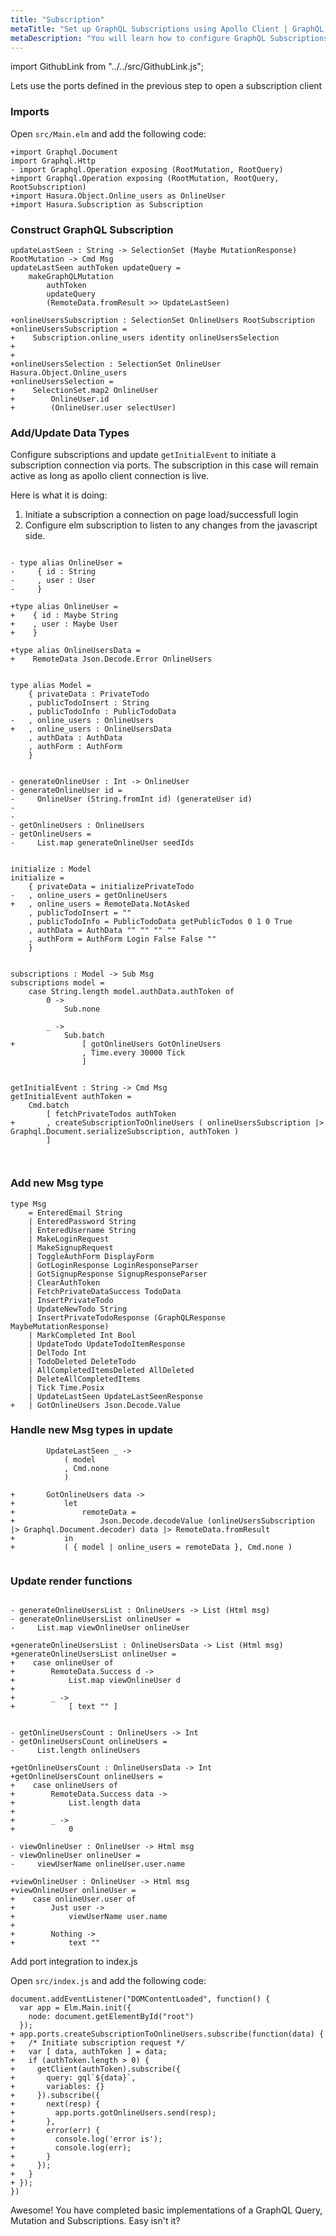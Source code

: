 ```yaml
---
title: "Subscription"
metaTitle: "Set up GraphQL Subscriptions using Apollo Client | GraphQL Elm Tutorial"
metaDescription: "You will learn how to configure GraphQL Subscriptions using Apollo Client by installing dependencies like apollo-link-ws, subscriptions-transport-ws. This will also have authorization token setup"
---
```


import GithubLink from "../../src/GithubLink.js";

Lets use the ports defined in the previous step to open a subscription client


### Imports

Open `src/Main.elm` and add the following code:

<GithubLink link="https://github.com/hasura/learn-graphql/blob/master/tutorials/frontend/elm-graphql/app-final/src/Main.elm" text="src/Main.elm" />

```
+import Graphql.Document
import Graphql.Http
- import Graphql.Operation exposing (RootMutation, RootQuery)
+import Graphql.Operation exposing (RootMutation, RootQuery, RootSubscription)
+import Hasura.Object.Online_users as OnlineUser
+import Hasura.Subscription as Subscription
```

### Construct GraphQL Subscription

```
updateLastSeen : String -> SelectionSet (Maybe MutationResponse) RootMutation -> Cmd Msg
updateLastSeen authToken updateQuery =
    makeGraphQLMutation
        authToken
        updateQuery
        (RemoteData.fromResult >> UpdateLastSeen)

+onlineUsersSubscription : SelectionSet OnlineUsers RootSubscription
+onlineUsersSubscription =
+    Subscription.online_users identity onlineUsersSelection
+
+
+onlineUsersSelection : SelectionSet OnlineUser Hasura.Object.Online_users
+onlineUsersSelection =
+    SelectionSet.map2 OnlineUser
+        OnlineUser.id
+        (OnlineUser.user selectUser)

```

### Add/Update Data Types

Configure subscriptions and update `getInitialEvent` to initiate a subscription connection via ports. The subscription in this case will remain active as long as apollo client connection is live.

Here is what it is doing:
  1) Initiate a subscription a connection on page load/successfull login
  2) Configure elm subscription to listen to any changes from the javascript side.

```

- type alias OnlineUser =
-     { id : String
-     , user : User
-     }

+type alias OnlineUser =
+    { id : Maybe String
+    , user : Maybe User
+    }

+type alias OnlineUsersData =
+    RemoteData Json.Decode.Error OnlineUsers


type alias Model =
    { privateData : PrivateTodo
    , publicTodoInsert : String
    , publicTodoInfo : PublicTodoData
-   , online_users : OnlineUsers
+   , online_users : OnlineUsersData
    , authData : AuthData
    , authForm : AuthForm
    }


- generateOnlineUser : Int -> OnlineUser
- generateOnlineUser id =
-     OnlineUser (String.fromInt id) (generateUser id)
- 
- 
- getOnlineUsers : OnlineUsers
- getOnlineUsers =
-     List.map generateOnlineUser seedIds


initialize : Model
initialize =
    { privateData = initializePrivateTodo
-   , online_users = getOnlineUsers
+   , online_users = RemoteData.NotAsked
    , publicTodoInsert = ""
    , publicTodoInfo = PublicTodoData getPublicTodos 0 1 0 True
    , authData = AuthData "" "" "" ""
    , authForm = AuthForm Login False False ""
    }


subscriptions : Model -> Sub Msg
subscriptions model =
    case String.length model.authData.authToken of
        0 ->
            Sub.none

        _ ->
            Sub.batch
+               [ gotOnlineUsers GotOnlineUsers
                , Time.every 30000 Tick
                ]


getInitialEvent : String -> Cmd Msg
getInitialEvent authToken =
    Cmd.batch
        [ fetchPrivateTodos authToken
+       , createSubscriptionToOnlineUsers ( onlineUsersSubscription |> Graphql.Document.serializeSubscription, authToken )
        ]



```

### Add new Msg type

```
type Msg
    = EnteredEmail String
    | EnteredPassword String
    | EnteredUsername String
    | MakeLoginRequest
    | MakeSignupRequest
    | ToggleAuthForm DisplayForm
    | GotLoginResponse LoginResponseParser
    | GotSignupResponse SignupResponseParser
    | ClearAuthToken
    | FetchPrivateDataSuccess TodoData
    | InsertPrivateTodo
    | UpdateNewTodo String
    | InsertPrivateTodoResponse (GraphQLResponse MaybeMutationResponse)
    | MarkCompleted Int Bool
    | UpdateTodo UpdateTodoItemResponse
    | DelTodo Int
    | TodoDeleted DeleteTodo
    | AllCompletedItemsDeleted AllDeleted
    | DeleteAllCompletedItems
    | Tick Time.Posix
    | UpdateLastSeen UpdateLastSeenResponse
+   | GotOnlineUsers Json.Decode.Value
```


### Handle new Msg types in update

```
        UpdateLastSeen _ ->
            ( model
            , Cmd.none
            )

+       GotOnlineUsers data ->
+           let
+               remoteData =
+                   Json.Decode.decodeValue (onlineUsersSubscription |> Graphql.Document.decoder) data |> RemoteData.fromResult
+           in
+           ( { model | online_users = remoteData }, Cmd.none )


```

### Update render functions

```

- generateOnlineUsersList : OnlineUsers -> List (Html msg)        
- generateOnlineUsersList onlineUser =
-     List.map viewOnlineUser onlineUser

+generateOnlineUsersList : OnlineUsersData -> List (Html msg)
+generateOnlineUsersList onlineUser =
+    case onlineUser of
+        RemoteData.Success d ->
+            List.map viewOnlineUser d
+
+        _ ->
+            [ text "" ]	


- getOnlineUsersCount : OnlineUsers -> Int
- getOnlineUsersCount onlineUsers =
-     List.length onlineUsers

+getOnlineUsersCount : OnlineUsersData -> Int
+getOnlineUsersCount onlineUsers =
+    case onlineUsers of
+        RemoteData.Success data ->
+            List.length data
+
+        _ ->
+            0

- viewOnlineUser : OnlineUser -> Html msg
- viewOnlineUser onlineUser =
-     viewUserName onlineUser.user.name

+viewOnlineUser : OnlineUser -> Html msg
+viewOnlineUser onlineUser =
+    case onlineUser.user of
+        Just user ->
+            viewUserName user.name
+
+        Nothing ->
+            text ""

```

Add port integration to index.js

Open `src/index.js` and add the following code:

<GithubLink link="https://github.com/hasura/learn-graphql/blob/master/tutorials/frontend/elm-graphql/app-final/src/index.js" text="src/index.js" />

```
document.addEventListener("DOMContentLoaded", function() {
  var app = Elm.Main.init({
    node: document.getElementById("root")
  });
+ app.ports.createSubscriptionToOnlineUsers.subscribe(function(data) {
+   /* Initiate subscription request */
+   var [ data, authToken ] = data;
+   if (authToken.length > 0) {
+     getClient(authToken).subscribe({
+       query: gql`${data}`,
+       variables: {}
+     }).subscribe({
+       next(resp) {
+         app.ports.gotOnlineUsers.send(resp);
+       },
+       error(err) {
+         console.log('error is');
+         console.log(err);
+       }
+     });
+   }
+ });
})
```

Awesome! You have completed basic implementations of a GraphQL Query, Mutation and Subscriptions. Easy isn't it?
